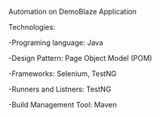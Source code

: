 Automation on DemoBlaze Application

Technologies:

-Programing language: Java

-Design Pattern: Page Object Model (POM)

-Frameworks: Selenium, TestNG

-Runners and Listners: TestNG

-Build Management Tool: Maven

